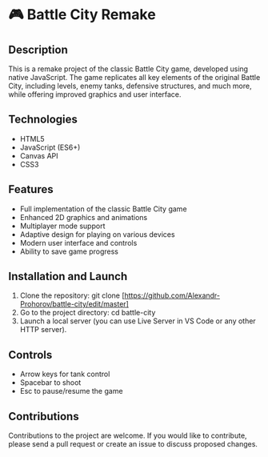 # 🎮 Battle City Remake

## Description

This is a remake project of the classic Battle City game, developed using native JavaScript. The game replicates all key elements of the original Battle City, including levels, enemy tanks, defensive structures, and much more, while offering improved graphics and user interface.

## Technologies

- HTML5
- JavaScript (ES6+)
- Canvas API
- CSS3

## Features

- Full implementation of the classic Battle City game
- Enhanced 2D graphics and animations
- Multiplayer mode support
- Adaptive design for playing on various devices
- Modern user interface and controls
- Ability to save game progress

## Installation and Launch

1. Clone the repository: git clone [https://github.com/Alexandr-Prohorov/battle-city/edit/master]
2. Go to the project directory: cd battle-city
3. Launch a local server (you can use Live Server in VS Code or any other HTTP server).

## Controls

- Arrow keys for tank control
- Spacebar to shoot
- Esc to pause/resume the game

## Contributions

Contributions to the project are welcome. If you would like to contribute, please send a pull request or create an issue to discuss proposed changes.
